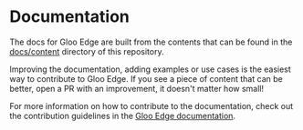 # Documentation

The docs for Gloo Edge are built from the contents that can be found in the [docs/content](/docs/content) directory of this repository.

Improving the documentation, adding examples or use cases is the easiest way to contribute to Gloo Edge. If you see a piece of content that can be better, open a PR with an improvement, it doesn't matter how small!

For more information on how to contribute to the documentation, check out the contribution guidelines in the [Gloo Edge documentation](https://docs.solo.io/gloo-edge/latest/contributing).
